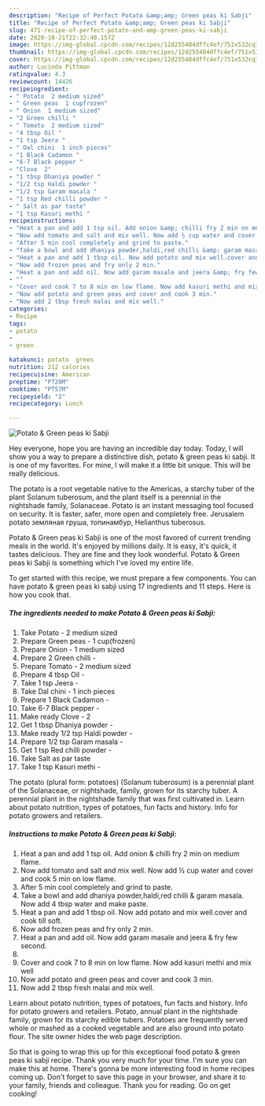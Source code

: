 ```yaml
---
description: "Recipe of Perfect Potato &amp;amp; Green peas ki Sabji"
title: "Recipe of Perfect Potato &amp;amp; Green peas ki Sabji"
slug: 471-recipe-of-perfect-potato-and-amp-green-peas-ki-sabji
date: 2020-10-21T22:32:40.157Z
image: https://img-global.cpcdn.com/recipes/12d255484dffc4ef/751x532cq70/potato-green-peas-ki-sabji-recipe-main-photo.jpg
thumbnail: https://img-global.cpcdn.com/recipes/12d255484dffc4ef/751x532cq70/potato-green-peas-ki-sabji-recipe-main-photo.jpg
cover: https://img-global.cpcdn.com/recipes/12d255484dffc4ef/751x532cq70/potato-green-peas-ki-sabji-recipe-main-photo.jpg
author: Lucinda Pittman
ratingvalue: 4.3
reviewcount: 14426
recipeingredient:
- " Potato  2 medium sized"
- " Green peas  1 cupfrozen"
- " Onion  1 medium sized"
- "2 Green chilli "
- " Tomato  2 medium sized"
- "4 tbsp Oil "
- "1 tsp Jeera "
- " Dal chini  1 inch pieces"
- "1 Black Cadamon "
- "6-7 Black pepper "
- "Clove  2"
- "1 tbsp Dhaniya powder "
- "1/2 tsp Haldi powder "
- "1/2 tsp Garam masala "
- "1 tsp Red chilli powder "
- " Salt as par taste"
- "1 tsp Kasuri methi "
recipeinstructions:
- "Heat a pan and add 1 tsp oil. Add onion &amp; chilli fry 2 min on medium flame."
- "Now add tomato and salt and mix well. Now add ½ cup water and cover and cook 5 min on low flame."
- "After 5 min cool completely and grind to paste."
- "Take a bowl and add dhaniya powder,haldi,red chilli &amp; garam masala. Now add 4 tbsp water and make paste."
- "Heat a pan and add 1 tbsp oil. Now add potato and mix well.cover and cook till soft."
- "Now add frozen peas and fry only 2 min."
- "Heat a pan and add oil. Now add garam masale and jeera &amp; fry few second."
- ""
- "Cover and cook 7 to 8 min on low flame. Now add kasuri methi and mix well"
- "Now add potato and green peas and cover and cook 3 min."
- "Now add 2 tbsp fresh malai and mix well."
categories:
- Recipe
tags:
- potato
- 
- green

katakunci: potato  green 
nutrition: 212 calories
recipecuisine: American
preptime: "PT20M"
cooktime: "PT57M"
recipeyield: "2"
recipecategory: Lunch

---
```



![Potato &amp; Green peas ki Sabji](https://img-global.cpcdn.com/recipes/12d255484dffc4ef/751x532cq70/potato-green-peas-ki-sabji-recipe-main-photo.jpg)

Hey everyone, hope you are having an incredible day today. Today, I will show you a way to prepare a distinctive dish, potato &amp; green peas ki sabji. It is one of my favorites. For mine, I will make it a little bit unique. This will be really delicious.

The potato is a root vegetable native to the Americas, a starchy tuber of the plant Solanum tuberosum, and the plant itself is a perennial in the nightshade family, Solanaceae. Potato is an instant messaging tool focused on security. It is faster, safer, more open and completely free. Jerusalem potato земляная груша, топинамбур, Helianthus tuberosus.

Potato &amp; Green peas ki Sabji is one of the most favored of current trending meals in the world. It's enjoyed by millions daily. It is easy, it's quick, it tastes delicious. They are fine and they look wonderful. Potato &amp; Green peas ki Sabji is something which I've loved my entire life.


To get started with this recipe, we must prepare a few components. You can have potato &amp; green peas ki sabji using 17 ingredients and 11 steps. Here is how you cook that.

<!--inarticleads1-->

##### The ingredients needed to make Potato &amp; Green peas ki Sabji:

1. Take  Potato - 2 medium sized
1. Prepare  Green peas - 1 cup(frozen)
1. Prepare  Onion - 1 medium sized
1. Prepare 2 Green chilli -
1. Prepare  Tomato - 2 medium sized
1. Prepare 4 tbsp Oil -
1. Take 1 tsp Jeera -
1. Take  Dal chini - 1 inch pieces
1. Prepare 1 Black Cadamon -
1. Take 6-7 Black pepper -
1. Make ready Clove - 2
1. Get 1 tbsp Dhaniya powder -
1. Make ready 1/2 tsp Haldi powder -
1. Prepare 1/2 tsp Garam masala -
1. Get 1 tsp Red chilli powder -
1. Take  Salt as par taste
1. Take 1 tsp Kasuri methi -


The potato (plural form: potatoes) (Solanum tuberosum) is a perennial plant of the Solanaceae, or nightshade, family, grown for its starchy tuber. A perennial plant in the nightshade family that was first cultivated in. Learn about potato nutrition, types of potatoes, fun facts and history. Info for potato growers and retailers. 

<!--inarticleads2-->

##### Instructions to make Potato &amp; Green peas ki Sabji:

1. Heat a pan and add 1 tsp oil. Add onion &amp; chilli fry 2 min on medium flame.
1. Now add tomato and salt and mix well. Now add ½ cup water and cover and cook 5 min on low flame.
1. After 5 min cool completely and grind to paste.
1. Take a bowl and add dhaniya powder,haldi,red chilli &amp; garam masala. Now add 4 tbsp water and make paste.
1. Heat a pan and add 1 tbsp oil. Now add potato and mix well.cover and cook till soft.
1. Now add frozen peas and fry only 2 min.
1. Heat a pan and add oil. Now add garam masale and jeera &amp; fry few second.
1. 
1. Cover and cook 7 to 8 min on low flame. Now add kasuri methi and mix well
1. Now add potato and green peas and cover and cook 3 min.
1. Now add 2 tbsp fresh malai and mix well.


Learn about potato nutrition, types of potatoes, fun facts and history. Info for potato growers and retailers. Potato, annual plant in the nightshade family, grown for its starchy edible tubers. Potatoes are frequently served whole or mashed as a cooked vegetable and are also ground into potato flour. The site owner hides the web page description. 

So that is going to wrap this up for this exceptional food potato &amp; green peas ki sabji recipe. Thank you very much for your time. I'm sure you can make this at home. There's gonna be more interesting food in home recipes coming up. Don't forget to save this page in your browser, and share it to your family, friends and colleague. Thank you for reading. Go on get cooking!
